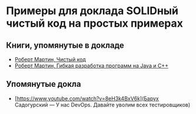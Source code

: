 # Примеры для доклада SOLIDный чистый код на простых примерах

## Книги, упомянутые в докладе

* [Роберт Мартин, Чистый код](https://www.ozon.ru/context/detail/id/5011068/)
* [Роберт Мартин, Гибкая разработка программ на Java и C++](https://www.ozon.ru/context/detail/id/138684801/)

## Упомянутые докла

* [https://www.youtube.com/watch?v=8eH3k4BxV6k](Барух Садогурский — У нас DevOps. Давайте уволим всех тестировщиков)
